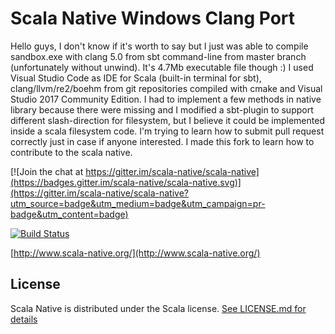 # Scala Native Windows Clang Port

Hello guys,
I don't know if it's worth to say but I just was able to compile sandbox.exe with clang 5.0 from sbt command-line from master branch (unfortunately without unwind).
It's 4.7Mb executable file though :)
I used Visual Studio Code as IDE for Scala (built-in terminal for sbt),
clang/llvm/re2/boehm from git repositories compiled with cmake and Visual Studio 2017 Community Edition.
I had to implement a few methods in native library because there were missing and I modified a sbt-plugin to support different slash-direction for filesystem, but I believe it could be implemented inside a scala filesystem code.
I'm trying to learn how to submit pull request correctly just in case if anyone interested.
I made this fork to learn how to contribute to the scala native.

[![Join the chat at https://gitter.im/scala-native/scala-native](https://badges.gitter.im/scala-native/scala-native.svg)](https://gitter.im/scala-native/scala-native?utm_source=badge&utm_medium=badge&utm_campaign=pr-badge&utm_content=badge)

[![Build Status](https://travis-ci.org/scala-native/scala-native.png?branch=master)](https://travis-ci.org/scala-native/scala-native)

[http://www.scala-native.org/](http://www.scala-native.org/)

## License

Scala Native is distributed under the Scala license.
[See LICENSE.md for details](https://github.com/scala-native/scala-native/blob/master/LICENSE.md)
